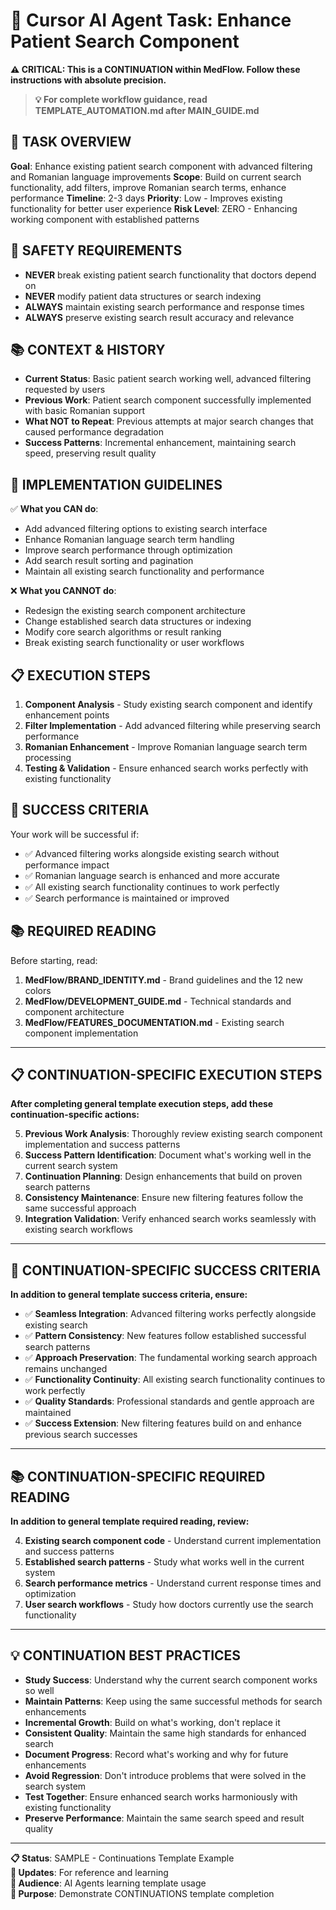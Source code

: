 # 🤖 Cursor AI Agent Task: Enhance Patient Search Component

**⚠️ CRITICAL: This is a CONTINUATION within MedFlow. Follow these instructions with absolute precision.**

> **💡 For complete workflow guidance, read TEMPLATE_AUTOMATION.md after MAIN_GUIDE.md**

## 🎯 **TASK OVERVIEW**
**Goal**: Enhance existing patient search component with advanced filtering and Romanian language improvements
**Scope**: Build on current search functionality, add filters, improve Romanian search terms, enhance performance
**Timeline**: 2-3 days
**Priority**: Low - Improves existing functionality for better user experience
**Risk Level**: ZERO - Enhancing working component with established patterns

## 🚨 **SAFETY REQUIREMENTS**
- **NEVER** break existing patient search functionality that doctors depend on
- **NEVER** modify patient data structures or search indexing
- **ALWAYS** maintain existing search performance and response times
- **ALWAYS** preserve existing search result accuracy and relevance

## 📚 **CONTEXT & HISTORY**
- **Current Status**: Basic patient search working well, advanced filtering requested by users
- **Previous Work**: Patient search component successfully implemented with basic Romanian support
- **What NOT to Repeat**: Previous attempts at major search changes that caused performance degradation
- **Success Patterns**: Incremental enhancement, maintaining search speed, preserving result quality

## 🔧 **IMPLEMENTATION GUIDELINES**
✅ **What you CAN do**: 
- Add advanced filtering options to existing search interface
- Enhance Romanian language search term handling
- Improve search performance through optimization
- Add search result sorting and pagination
- Maintain all existing search functionality and performance

❌ **What you CANNOT do**: 
- Redesign the existing search component architecture
- Change established search data structures or indexing
- Modify core search algorithms or result ranking
- Break existing search functionality or user workflows

## 📋 **EXECUTION STEPS**
1. **Component Analysis** - Study existing search component and identify enhancement points
2. **Filter Implementation** - Add advanced filtering while preserving search performance
3. **Romanian Enhancement** - Improve Romanian language search term processing
4. **Testing & Validation** - Ensure enhanced search works perfectly with existing functionality

## 🎯 **SUCCESS CRITERIA**
Your work will be successful if:
- ✅ Advanced filtering works alongside existing search without performance impact
- ✅ Romanian language search is enhanced and more accurate
- ✅ All existing search functionality continues to work perfectly
- ✅ Search performance is maintained or improved

## 📚 **REQUIRED READING**
Before starting, read:
1. **MedFlow/BRAND_IDENTITY.md** - Brand guidelines and the 12 new colors
2. **MedFlow/DEVELOPMENT_GUIDE.md** - Technical standards and component architecture
3. **MedFlow/FEATURES_DOCUMENTATION.md** - Existing search component implementation

---

## 📋 **CONTINUATION-SPECIFIC EXECUTION STEPS**

**After completing general template execution steps, add these continuation-specific actions:**

5. **Previous Work Analysis**: Thoroughly review existing search component implementation and success patterns
6. **Success Pattern Identification**: Document what's working well in the current search system
7. **Continuation Planning**: Design enhancements that build on proven search patterns
8. **Consistency Maintenance**: Ensure new filtering features follow the same successful approach
9. **Integration Validation**: Verify enhanced search works seamlessly with existing search workflows

---

## 🎯 **CONTINUATION-SPECIFIC SUCCESS CRITERIA**

**In addition to general template success criteria, ensure:**

- ✅ **Seamless Integration**: Advanced filtering works perfectly alongside existing search
- ✅ **Pattern Consistency**: New features follow established successful search patterns
- ✅ **Approach Preservation**: The fundamental working search approach remains unchanged
- ✅ **Functionality Continuity**: All existing search functionality continues to work perfectly
- ✅ **Quality Standards**: Professional standards and gentle approach are maintained
- ✅ **Success Extension**: New filtering features build on and enhance previous search successes

---

## 📚 **CONTINUATION-SPECIFIC REQUIRED READING**

**In addition to general template required reading, review:**

4. **Existing search component code** - Understand current implementation and success patterns
5. **Established search patterns** - Study what works well in the current system
6. **Search performance metrics** - Understand current response times and optimization
7. **User search workflows** - Study how doctors currently use the search functionality

---

## 💡 **CONTINUATION BEST PRACTICES**

- **Study Success**: Understand why the current search component works so well
- **Maintain Patterns**: Keep using the same successful methods for search enhancements
- **Incremental Growth**: Build on what's working, don't replace it
- **Consistent Quality**: Maintain the same high standards for enhanced search
- **Document Progress**: Record what's working and why for future enhancements
- **Avoid Regression**: Don't introduce problems that were solved in the search system
- **Test Together**: Ensure enhanced search works harmoniously with existing functionality
- **Preserve Performance**: Maintain the same search speed and result quality

---

**📋 Status**: SAMPLE - Continuations Template Example  
**🔄 Updates**: For reference and learning  
**👥 Audience**: AI Agents learning template usage  
**🎯 Purpose**: Demonstrate CONTINUATIONS template completion
